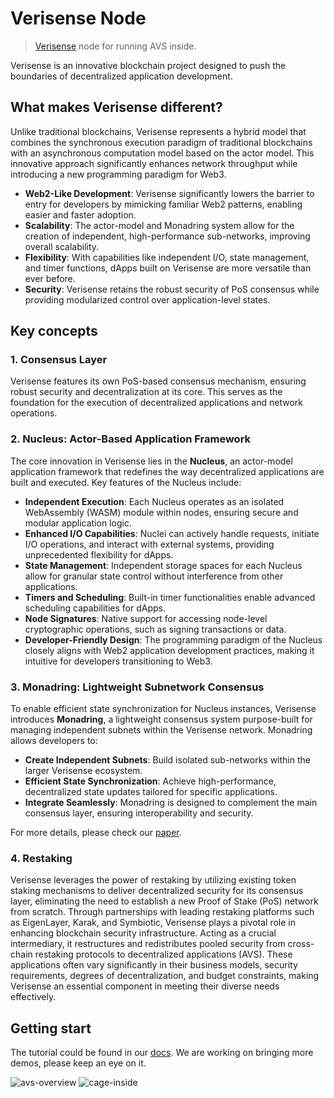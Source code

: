 # Verisense Node

> [Verisense](https://verisense.network) node for running AVS inside. 

Verisense is an innovative blockchain project designed to push the boundaries of decentralized application development.

## What makes Verisense different?
Unlike traditional blockchains, Verisense represents a hybrid model that combines the synchronous execution paradigm of traditional blockchains with an asynchronous computation model based on the actor model. This innovative approach significantly enhances network throughput while introducing a new programming paradigm for Web3.

- **Web2-Like Development**: Verisense significantly lowers the barrier to entry for developers by mimicking familiar Web2 patterns, enabling easier and faster adoption.
- **Scalability**: The actor-model and Monadring system allow for the creation of independent, high-performance sub-networks, improving overall scalability.
- **Flexibility**: With capabilities like independent I/O, state management, and timer functions, dApps built on Verisense are more versatile than ever before.
- **Security**: Verisense retains the robust security of PoS consensus while providing modularized control over application-level states.

## Key concepts

### 1. **Consensus Layer**
Verisense features its own PoS-based consensus mechanism, ensuring robust security and decentralization at its core. This serves as the foundation for the execution of decentralized applications and network operations.

### 2. **Nucleus: Actor-Based Application Framework**
The core innovation in Verisense lies in the **Nucleus**, an actor-model application framework that redefines the way decentralized applications are built and executed. Key features of the Nucleus include:
- **Independent Execution**: Each Nucleus operates as an isolated WebAssembly (WASM) module within nodes, ensuring secure and modular application logic.
- **Enhanced I/O Capabilities**: Nuclei can actively handle requests, initiate I/O operations, and interact with external systems, providing unprecedented flexibility for dApps.
- **State Management**: Independent storage spaces for each Nucleus allow for granular state control without interference from other applications.
- **Timers and Scheduling**: Built-in timer functionalities enable advanced scheduling capabilities for dApps.
- **Node Signatures**: Native support for accessing node-level cryptographic operations, such as signing transactions or data.
- **Developer-Friendly Design**: The programming paradigm of the Nucleus closely aligns with Web2 application development practices, making it intuitive for developers transitioning to Web3.

### 3. **Monadring: Lightweight Subnetwork Consensus**
To enable efficient state synchronization for Nucleus instances, Verisense introduces **Monadring**, a lightweight consensus system purpose-built for managing independent subnets within the Verisense network. Monadring allows developers to:

- **Create Independent Subnets**: Build isolated sub-networks within the larger Verisense ecosystem.
- **Efficient State Synchronization**: Achieve high-performance, decentralized state updates tailored for specific applications.
- **Integrate Seamlessly**: Monadring is designed to complement the main consensus layer, ensuring interoperability and security.

For more details, please check our [paper](https://arxiv.org/abs/2408.16094).

### 4. **Restaking**
Verisense leverages the power of restaking by utilizing existing token staking mechanisms to deliver decentralized security for its consensus layer, eliminating the need to establish a new Proof of Stake (PoS) network from scratch. Through partnerships with leading restaking platforms such as EigenLayer, Karak, and Symbiotic, Verisense plays a pivotal role in enhancing blockchain security infrastructure. Acting as a crucial intermediary, it restructures and redistributes pooled security from cross-chain restaking protocols to decentralized applications (AVS). These applications often vary significantly in their business models, security requirements, degrees of decentralization, and budget constraints, making Verisense an essential component in meeting their diverse needs effectively.

## Getting start

The tutorial could be found in our [docs](https://docs.verisense.network/developer_guides/basic.html). We are working on bringing more demos, please keep an eye on it.

![avs-overview](https://github.com/user-attachments/assets/7298859d-167e-4221-8274-fcb10ebe68ab)
![cage-inside](https://github.com/user-attachments/assets/8cf5ff91-db6d-437a-b55c-5b77f7bf1b95)
